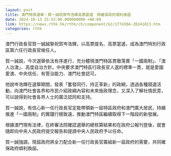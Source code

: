 ```yaml
---
layout: post
title: 澳門特首選舉｜賀一誠祝賀岑浩輝高票當選　將確保政府順利換屆
date: 2024-10-13 15:53:06.000000000 +08:00
link: https://news.rthk.hk/rthk/ch/component/k2/1774304-20241013.htm
categories: rthk
---
```


澳門行政長官賀一誠誠摯祝賀岑浩輝，以高票提名、高票當選，成為澳門特別行政區第六任行政長官候任人。

賀一誠說，今次選舉依法有序進行，充分體現澳門特區貫徹落實「一國兩制」、「澳人治澳」、高度自治方針。中央要求澳門特區行政長官人選的標準一貫，就是愛國愛澳、中央信任、有管治能力、澳門社會認可。

他說岑浩輝在選舉期間，發表「奮發同行，持正革新」的政綱，透過各種競選活動，向澳門社會各界和市民介紹政綱內容和未來施政理念，又深入了解社情民意，可以說得到社會各界人士的廣泛認同和支持。

賀一誠說，有信心新一任行政長官定能帶領新一屆特區政府和澳門廣大居民，持續推進「一國兩制」的實踐行穩致遠，推動澳門特區繼續取得下一階段的新發展。

根據澳門現有法律，在終審法院確認選舉的總核算結果和在政府公報刊登後，就會隨即向中央人民政府提交報告和提請中央人民政府予以任命。

賀一誠強調，現屆政府將全力配合新一任行政長官籌組新一屆政府的需要，共同確保政府順利換屆。
